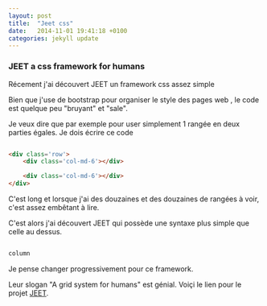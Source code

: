 ```yaml
---
layout: post
title:  "Jeet css"
date:   2014-11-01 19:41:18 +0100
categories: jekyll update
---
```



### JEET a css framework for humans

Récement j'ai découvert JEET un framework css assez simple

Bien que j'use de bootstrap pour organiser le style des pages web , le code est quelque peu "bruyant" et "sale".

Je veux dire que par exemple pour user simplement 1 rangée en deux parties égales.
Je dois écrire ce code

```html

<div class='row'>
    <div class='col-md-6'></div>

    <div class='col-md-6'></div>
</div>

```

C'est long et lorsque j'ai des douzaines et des douzaines de rangées à voir, c'est assez embêtant à lire.

C'est alors j'ai découvert JEET qui possède une syntaxe plus simple que celle au dessus.

```html

column

```

Je pense changer progressivement pour ce framework.

Leur slogan "A grid system for humans" est génial.
Voiçi le lien pour le projet [JEET](http://jeet.gs).
